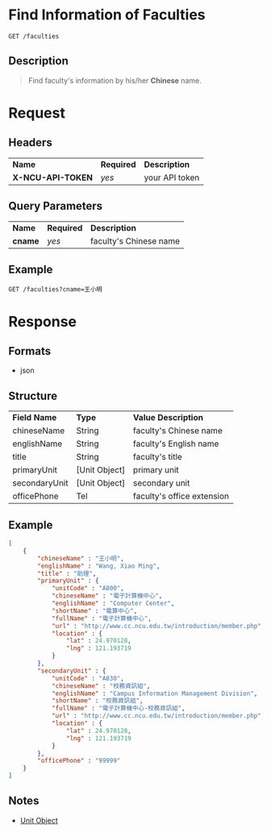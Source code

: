 # Find Information of Faculties

```
GET /faculties
```

## Description
> Find faculty's information by his/her **Chinese** name.

# Request
## Headers
<table>
  <tr>
    <td><b>Name</b></td>
    <td><b>Required</b></td>
    <td><b>Description</b></td>
  </tr>
  <tr>
    <td><b>X-NCU-API-TOKEN</b></td>
    <td><i>yes</i></td>
    <td>your API token</td>
  </tr>
</table>

## Query Parameters
<table>
  <tr>
    <td><b>Name</b></td>
    <td><b><b>Required</b></b></td>
    <td><b>Description</b></td>
  </tr>
  <tr>
	<td><b>cname</b></td>
	<td><i>yes</i></td>
	<td>faculty's Chinese name</td>
  </tr>
</table>

## Example
```
GET /faculties?cname=王小明
```

# Response

## Formats
- json

## Structure
<table>
    <tr>
		<td><b>Field Name</b></td>
		<td><b>Type</b></td>
		<td><b>Value Description</b></td>
	</tr>
    <tr>
        <td>chineseName</td>
        <td>String</td>
        <td>faculty's Chinese name</td>
    </tr>
    <tr>
        <td>englishName</td>
        <td>String</td>
        <td>faculty's English name</td>
    </tr>
    <tr>
        <td>title</td>
        <td>String</td>
        <td>faculty's title</td>
    </tr>
    <tr>
        <td>primaryUnit</td>
        <td>[Unit Object]</td>
        <td>primary unit</td>
    </tr>
    <tr>
        <td>secondaryUnit</td>
        <td>[Unit Object]</td>
        <td>secondary unit</td>
    </tr>
    <tr>
        <td>officePhone</td>
        <td>Tel</td>
        <td>faculty's office extension</td>
    </tr>
</table>

## Example
```json
[
    {
        "chineseName" : "王小明",
        "englishName" : "Wang, Xiao Ming",
        "title" : "助理",
        "primaryUnit" : {
            "unitCode" : "A800",
            "chineseName" : "電子計算機中心",
            "englishName" : "Computer Center",
            "shortName" : "電算中心",
            "fullName" : "電子計算機中心",
            "url" : "http://www.cc.ncu.edu.tw/introduction/member.php",
            "location" : {
                "lat" : 24.970128,
                "lng" : 121.193719
            }
        },
        "secondaryUnit" : {
            "unitCode" : "A830",
            "chineseName" : "校務資訊組",
            "englishName" : "Campus Information Management Division",
            "shortName" : "校務資訊組",
            "fullName" : "電子計算機中心-校務資訊組",
            "url" : "http://www.cc.ncu.edu.tw/introduction/member.php",
            "location" : {
                "lat" : 24.970128,
                "lng" : 121.193719
            }
        },
        "officePhone" : "99999"
    }
]
```
## Notes
- [Unit Object](units.md#structure)
